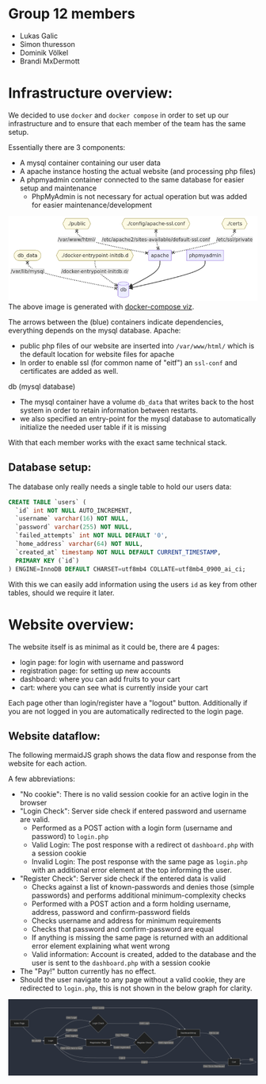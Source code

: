 # Group 12 members
- Lukas Galic
- Simon thuresson
- Dominik Völkel
- Brandi MxDermott


# Infrastructure overview:
We decided to use `docker` and `docker compose` in order to set up our infrastructure and to ensure that each member of the team has the same setup.

Essentially there are 3 components:
- A mysql container containing our user data
- A apache instance hosting the actual website (and processing php files)
- A phpmyadmin container connected to the same database for easier setup and maintenance
  - PhpMyAdmin is not necessary for actual operation but was added for easier maintenance/development


![flowchart](docker_flowchart.png)
The above image is generated with [docker-compose viz](https://derlin.github.io/docker-compose-viz-mermaid/).

The arrows between the (blue) containers indicate dependencies, everything depends on the mysql database.
Apache:
- public php files of our website are inserted into `/var/www/html/` which is the default location for website files for apache
- In order to enable ssl (for common name of "eitf") an `ssl-conf` and certificates are added as well.

db (mysql database)
- The mysql container have a volume `db_data` that writes back to the host system in order to retain information between restarts.
- we also specified an entry-point for the mysql database to automatically initialize the needed user table if it is missing

With that each member works with the exact same technical stack.

## Database setup:
The database only really needs a single table to hold our users data:
```sql
CREATE TABLE `users` (
  `id` int NOT NULL AUTO_INCREMENT,
  `username` varchar(16) NOT NULL,
  `password` varchar(255) NOT NULL,
  `failed_attempts` int NOT NULL DEFAULT '0',
  `home_address` varchar(64) NOT NULL,
  `created_at` timestamp NOT NULL DEFAULT CURRENT_TIMESTAMP,
  PRIMARY KEY (`id`)
) ENGINE=InnoDB DEFAULT CHARSET=utf8mb4 COLLATE=utf8mb4_0900_ai_ci;
```

With this we can easily add information using the users `id` as key from other tables, should we require it later.

# Website overview:

The website itself is as minimal as it could be, there are 4 pages:
- login page: for login with username and password
- registration page: for setting up new accounts
- dashboard: where you can add fruits to your cart
- cart: where you can see what is currently inside your cart

Each page other than login/register have a "logout" button. Additionally if you are not logged in you are automatically redirected to the login page.


## Website dataflow:

The following mermaidJS graph shows the data flow and response from the website for each action.

A few abbreviations:
- "No cookie": There is no valid session cookie for an active login in the browser
- "Login Check": Server side check if entered password and username are valid.
  - Performed as a POST action with a login form (username and password) to `login.php`
  - Valid Login: The post response with a redirect ot `dashboard.php` with a session cookie
  - Invalid Login: The post response with the same page as `login.php` with an additional error element at the top informing the user.
- "Register Check": Server side check if the entered data is valid
  - Checks against a list of known-passwords and denies those (simple passwords) and performs additional minimum-complexity checks
  - Performed with a POST action and a form holding username, address, password and confirm-password fields
  - Checks username and address for minimum requirements
  - Checks that password and confirm-password are equal
  - If anything is missing the same page is returned with an additional error element explaining what went wrong
  - Valid information: Account is created, added to the database and the user is sent to the `dashboard.php` with a session cookie
- The "Pay!" button currently has no effect.
- Should the user navigate to any page without a valid cookie, they are redirected to `login.php`, this is not shown in the below graph for clarity.

![flowchart](ass1_mermaid.png)

